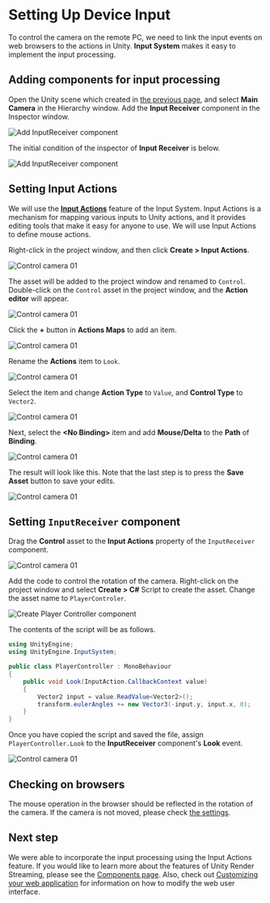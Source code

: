 # Setting Up Device Input

To control the camera on the remote PC,  we need to link the input events on web browsers to the actions in Unity. **Input System** makes it easy to implement the input processing.

## Adding components for input processing

Open the Unity scene which created in [the previous page](create-camera.md), and select **Main Camera** in the Hierarchy window. Add the **Input Receiver** component in the Inspector window.

![Add InputReceiver component](images/add_inputreceiver_component.png)

The initial condition of the inspector of **Input Receiver** is below.

![Add InputReceiver component](images/inputreceiver_inspector.png)

## Setting Input Actions

We will use the [**Input Actions**](https://docs.unity3d.com/Packages/com.unity.inputsystem@1.0/manual/Actions.html) feature of the Input System. Input Actions is a mechanism for mapping various inputs to Unity actions, and it provides editing tools that make it easy for anyone to use. We will use Input Actions to define mouse actions.

Right-click in the project window, and then click **Create > Input Actions**.

![Control camera 01](images/control_camera_01.png)

The asset will be added to the project window and renamed to `Control`. Double-click on the `Control` asset in the project window, and the **Action editor** will appear.

![Control camera 01](images/control_camera_02.png)

Click the **+** button in **Actions Maps** to add an item.

![Control camera 01](images/control_camera_03.png)

Rename the **Actions** item to `Look`.

![Control camera 01](images/control_camera_04.png)

Select the item and change **Action Type** to `Value`, and **Control Type** to `Vector2`.

![Control camera 01](images/control_camera_05.png)

Next, select the **\<No Binding\>** item and add **Mouse/Delta** to the **Path** of **Binding**.

![Control camera 01](images/control_camera_06.png)

The result will look like this. Note that the last step is to press the **Save Asset** button to save your edits.

![Control camera 01](images/control_camera_07.png)

## Setting `InputReceiver` component

Drag the **Control** asset to the **Input Actions** property of the `InputReceiver` component.

![Control camera 01](images/assign_inputactions_to_inputreceiver.png)

Add the code to control the rotation of the camera. Right-click on the project window and select **Create > C#** Script to create the asset. Change the asset name to `PlayerControler`.

![Create Player Controller component](images/create_playercontroler_component.png)

The contents of the script will be as follows.

```csharp
using UnityEngine;
using UnityEngine.InputSystem;

public class PlayerController : MonoBehaviour
{
    public void Look(InputAction.CallbackContext value)
    {
        Vector2 input = value.ReadValue<Vector2>();
        transform.eulerAngles += new Vector3(-input.y, input.x, 0);
    }
}
```

Once you have copied the script and saved the file, assign `PlayerController.Look` to the **InputReceiver** component's **Look** event.

![Control camera 01](images/assign_event_to_inputreceiver.png)

## Checking on browsers

The mouse operation in the browser should be reflected in the rotation of the camera. If the camera is not moved, please check [the settings](use-inputsystem.md).

## Next step

We were able to incorporate the input processing using the Input Actions feature. If you would like to learn more about the features of Unity Render Streaming, please see the [Components page](components.md). Also, check out [Customizing your web application](customize-webapp.md) for information on how to modify the web user interface.